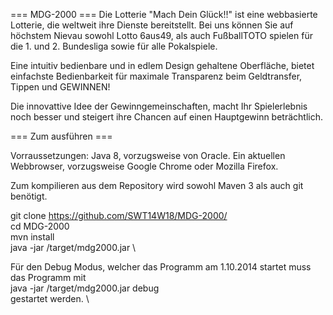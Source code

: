 === MDG-2000 ===
Die Lotterie "Mach Dein Glück!!" ist eine webbasierte Lotterie, die weltweit ihre Dienste bereitstellt. Bei uns können Sie
auf höchstem Nievau sowohl Lotto 6aus49, als auch FußballTOTO spielen für die 1. und 2. Bundesliga sowie für alle Pokalspiele.

Eine intuitiv bedienbare und in edlem Design gehaltene Oberfläche, bietet einfachste Bedienbarkeit für maximale Transparenz beim
Geldtransfer, Tippen und GEWINNEN!

Die innovattive Idee der Gewinngemeinschaften, macht Ihr Spielerlebnis noch besser und steigert ihre Chancen auf einen Hauptgewinn beträchtlich.

=== Zum ausführen ===

Vorraussetzungen:
Java 8, vorzugsweise von Oracle.
Ein aktuellen Webbrowser, vorzugsweise Google Chrome oder Mozilla Firefox.

Zum kompilieren aus dem Repository wird sowohl Maven 3 als auch git benötigt.

git clone https://github.com/SWT14W18/MDG-2000/ \
cd MDG-2000 \
mvn install \
java -jar /target/mdg2000.jar \

Für den Debug Modus, welcher das Programm am 1.10.2014 startet muss das Programm mit \
java -jar /target/mdg2000.jar debug \
gestartet werden. \